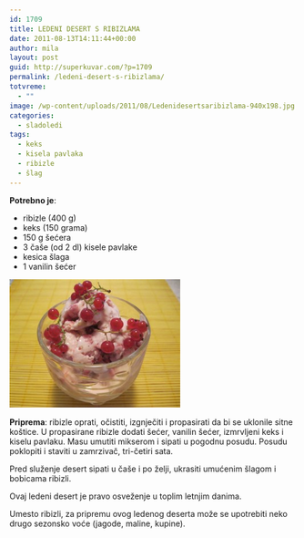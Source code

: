 ```yaml
---
id: 1709
title: LEDENI DESERT S RIBIZLAMA
date: 2011-08-13T14:11:44+00:00
author: mila
layout: post
guid: http://superkuvar.com/?p=1709
permalink: /ledeni-desert-s-ribizlama/
totvreme:
  - ""
image: /wp-content/uploads/2011/08/Ledenidesertsaribizlama-940x198.jpg
categories:
  - sladoledi
tags:
  - keks
  - kisela pavlaka
  - ribizle
  - šlag
---
```

**Potrebno je**:

  * ribizle (400 g)
  * keks (150 grama)
  * 150 g šećera
  * 3 čaše (od 2 dl) kisele pavlake
  * kesica šlaga
  * 1 vanilin šećer

<img class="alignnone size-medium wp-image-3599" title="Ledenidesertsaribizlama" src="/wp-content/uploads/2011/08/Ledenidesertsaribizlama-300x225.jpg" alt="" width="300" height="225" /> 

**Priprema**: ribizle oprati, očistiti, izgnječiti i propasirati da bi se uklonile sitne koštice. U propasirane ribizle dodati šećer, vanilin šećer, izmrvljeni keks i kiselu pavlaku. Masu umutiti mikserom i sipati u pogodnu posudu. Posudu poklopiti i staviti u zamrzivač, tri-četiri sata.

Pred služenje desert sipati u čaše i po želji, ukrasiti umućenim šlagom i bobicama ribizli.

Ovaj ledeni desert je pravo osveženje u toplim letnjim danima.

Umesto ribizli, za pripremu ovog ledenog deserta može se upotrebiti neko drugo sezonsko voće (jagode, maline, kupine).